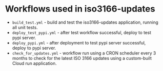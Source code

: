 # Workflows used in iso3166-updates

* `build_test.yml` - build and test the iso3166-updates application, running all unit tests.
* `deploy_test_pypi.yml` - after test workflow successful, deploy to test pypi server.
* `deploy_pypi.yml` - after deployment to test pypi server successful, deploy to pypi server.
* `check_for_updates.yml` - workflow run using a CRON scheduler every 3 months to check for the latest ISO 3166 updates using a custom-built Cloud run application.

<!-- GCP Cloud Architecture 
------------------------

<p align="center">
  <img src="https://raw.githubusercontent.com/amckenna41/iso3166-updates/main/iso3166-updates-api/gcp_architecture.png" alt="gcp_arch" height="500" width="700"/>
</p> -->